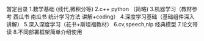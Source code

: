 暂定目录
1.数学基础 (线代,微积分等)
2.c++ python （简略)
3.机器学习（教材参考 西瓜书 南瓜书 统计学习方法 讲解+coding）
4.深度学习基础（基础组件深入讲解）
5.深入深度学习（花书+斯坦福教材）
6.cv,speech,nlp 经典模型
7.论文带读
8.不同部署框架简单介绍使用
